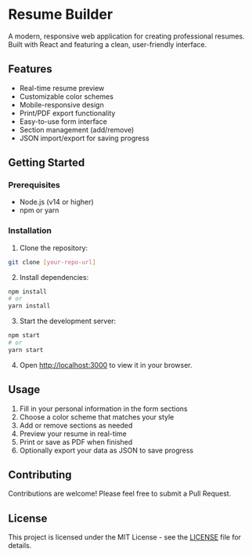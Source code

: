 # Resume Builder

A modern, responsive web application for creating professional resumes. Built with React and featuring a clean, user-friendly interface.

## Features

- Real-time resume preview
- Customizable color schemes
- Mobile-responsive design
- Print/PDF export functionality
- Easy-to-use form interface
- Section management (add/remove)
- JSON import/export for saving progress

## Getting Started

### Prerequisites

- Node.js (v14 or higher)
- npm or yarn

### Installation

1. Clone the repository:

```bash
git clone [your-repo-url]
```

2. Install dependencies:

```bash
npm install
# or
yarn install
```

3. Start the development server:

```bash
npm start
# or
yarn start
```

4. Open [http://localhost:3000](http://localhost:3000) to view it in your browser.

## Usage

1. Fill in your personal information in the form sections
2. Choose a color scheme that matches your style
3. Add or remove sections as needed
4. Preview your resume in real-time
5. Print or save as PDF when finished
6. Optionally export your data as JSON to save progress

## Contributing

Contributions are welcome! Please feel free to submit a Pull Request.

## License

This project is licensed under the MIT License - see the [LICENSE](LICENSE) file for details.

